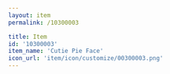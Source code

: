 ```yaml
---
layout: item
permalink: /10300003

title: Item
id: '10300003'
item_name: 'Cutie Pie Face'
icon_url: 'item/icon/customize/00300003.png'
---
```

